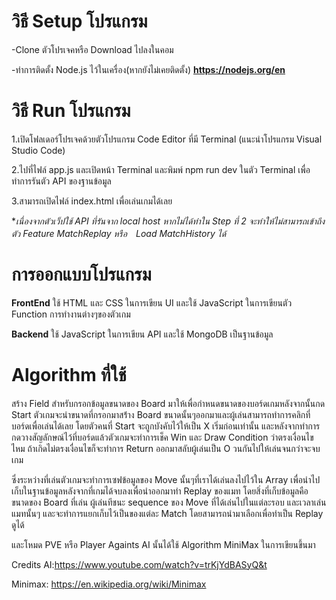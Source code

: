 # วิธี Setup โปรแกรม

-Clone ตัวโปรเจคหรือ Download ไปลงในคอม

-ทำการติดตั้ง Node.js ไว้ในเครื่อง(หากยังไม่เคยติดตั้ง) **https://nodejs.org/en**

# วิธี Run โปรแกรม

1.เปิดโฟลเดอร์โปรเจคด้วยตัวโปรแกรม Code Editor ที่มี Terminal (แนะนำโปรแกรม Visual Studio Code)

2.ไปที่ไฟล์ app.js และเปิดหน้า Terminal และพิมพ์ npm run dev ในตัว Terminal เพื่อทำการรันตัว API ของฐานข้อมูล

3.สามารถเปิดไฟล์ index.html เพื่อเล่นเกมได้เลย

**เนื่องจากตัวเว็ปใช้ API ที่รันจาก local host หากไม่ได้ทำใน Step ที่ 2 จะทำให้ไม่สามารถเข้าถึงตัว Feature MatchReplay หรือ　Load MatchHistory ได้*

# การออกแบบโปรแกรม

**FrontEnd** ใช้ HTML และ CSS ในการเขียน UI และใช้ JavaScript ในการเขียนตัว Function การทำงานต่างๆของตัวเกม

**Backend** ใช้ JavaScript ในการเขียน API และใช้ MongoDB เป็นฐานข้อมูล

# Algorithm ที่ใช้

สร้าง Field สำหรับกรอกข้อมูลขนาดของ Board มาให้เพื่อกำหนดขนาดของบอร์ดเกมหลังจากนั้นกด Start ตัวเกมจะนำขนาดที่กรอกมาสร้่าง 
Board ขนาดนั้นๆออกมาและผู้เล่นสามารถทำการคลิกที่บอร์ดเพื่อเล่นได้เลย โดยตัวคนที่ Start จะถูกบังคับไว้ให้เป็น X เริ่มก่อนเท่านั้น และหลังจากทำการกดวางสัญลักษณ์ไว้ที่บอร์ดแล้วตัวเกมจะทำการเช็ค Win และ Draw Condition ว่าตรงเงื่อนไขไหม
ถ้าเกิดไม่ตรงเงื่อนไขก็จะทำการ Return ออกมาสลับผู้เล่นเป็น O วนกันไปให้เล่นจนกว่าจะจบเกม

ซึ่งระหว่างที่เล่นตัวเกมจะทำการเซฟข้อมูลของ Move นั้นๆที่เราได้เล่นลงไปไว้ใน Array เพื่อนำไปเก็บในฐานข้อมูลหลังจากที่เกมได้จบลงเพื่อนำออกมาทำ Replay ของแมท
โดยสิ่งที่เก็บข้อมูลคือ ขนาดของ Board ที่เล่น ผู้เล่นทีชนะ sequence ของ Move ที่ได้เล่นไปในแต่ละรอบ และเวลาเล่นแมทนั้นๆ และจะทำการแยกเก็บไว้เป็นของแต่ละ Match 
โดยสามารถนำมาเลือกเพื่อทำเป็น Replay ดูได้

และโหมด PVE หรือ Player Againts AI นั้นได้ใช้ Algorithm MiniMax ในการเขียนขึ้นมา

Credits AI:https://www.youtube.com/watch?v=trKjYdBASyQ&t

Minimax: https://en.wikipedia.org/wiki/Minimax
